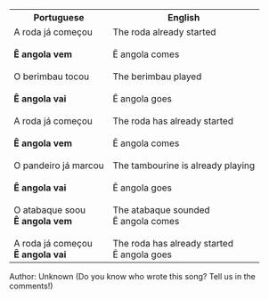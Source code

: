 <table class="capoeira-table">
    <tr class="header-row">
        <th>Portuguese</th>
        <th>English</th>
    </tr>
    <tr>
        <td>A roda já começou<br><br><strong>Ê angola vem</strong><br><br>O berimbau tocou<br><br><strong>Ê angola vai</strong><br><br>A roda já começou<br><br><strong>Ê angola vem</strong><br><br>O pandeiro já marcou<br><br><strong>Ê angola vai</strong><br><br>O atabaque soou<br><strong>Ê angola vem</strong><br><br>A roda já começou<br><strong>Ê angola vai</strong></td>
        <td>The roda already started<br><br>Ê angola comes<br><br>The berimbau played<br><br>Ê angola goes<br><br>The roda has already started<br><br>Ê angola comes<br><br>The tambourine is already playing<br><br>Ê angola goes<br><br>The atabaque sounded<br>Ê angola comes<br><br>The roda has already started<br>Ê angola goes</td>
    </tr>
</table>

<figcaption>
Author: Unknown (Do you know who wrote this song? Tell us in the comments!)
</figcaption>